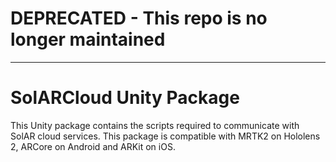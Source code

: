 # DEPRECATED - This repo is no longer maintained

----

# SolARCloud Unity Package

This Unity package contains the scripts required to communicate with SolAR cloud services.
This package is compatible with MRTK2 on Hololens 2, ARCore on Android and ARKit on iOS.
